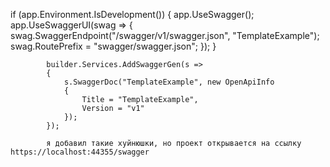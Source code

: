 if (app.Environment.IsDevelopment())
{
    app.UseSwagger();
    app.UseSwaggerUI(swag => 
    {
        swag.SwaggerEndpoint("/swagger/v1/swagger.json", "TemplateExample");
        swag.RoutePrefix = "swagger/swagger.json";
    });
}

            builder.Services.AddSwaggerGen(s => 
            {
                s.SwaggerDoc("TemplateExample", new OpenApiInfo
                {
                    Title = "TemplateExample",
                    Version = "v1"
                });
            });

            я добавил такие хуйнюшки, но проект открывается на ссылку https://localhost:44355/swagger
